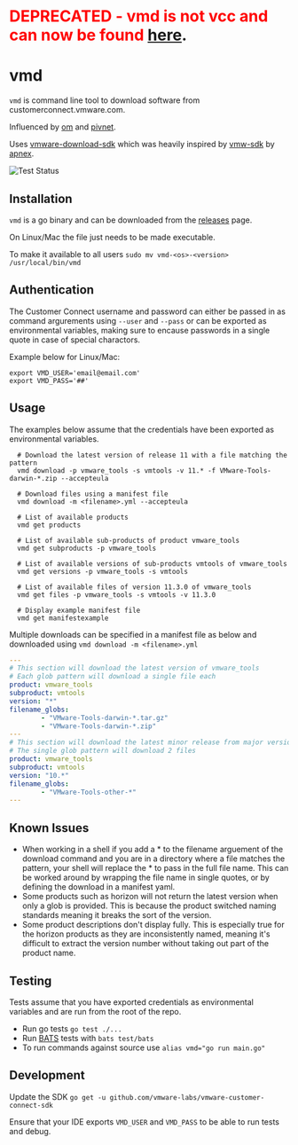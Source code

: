 # <span style="color:red">**DEPRECATED - vmd is not vcc and can now be found [here](https://github.com/vmware-labs/vmware-customer-connect-cli)**</span>.
# vmd
`vmd` is command line tool to download software from customerconnect.vmware.com.

Influenced by [om](https://github.com/pivotal-cf/om) and [pivnet](https://github.com/pivotal-cf/pivnet-cli).

Uses [vmware-download-sdk](https://github.com/vmware-labs/vmware-customer-connect-sdk) which was heavily inspired by [vmw-sdk](https://github.com/apnex/vmw-sdk) by [apnex](https://github.com/apnex).

![Test Status](https://github.com/laidbackware/vmd/actions/workflows/tests.yml/badge.svg?branch=main)

## Installation

`vmd` is a go binary and can be downloaded from the [releases](https://github.com/laidbackware/vmd/releases) page.

On Linux/Mac the file just needs to be made executable.

To make it available to all users `sudo mv vmd-<os>-<version> /usr/local/bin/vmd`

## Authentication
The Customer Connect username and password can either be passed in as command argurements using `--user` and `--pass` or can be exported as environmental variables, making sure to encause passwords in a single quote in case of special charactors. 

Example below for Linux/Mac:

```
export VMD_USER='email@email.com'
export VMD_PASS='##'
```

## Usage
The examples below assume that the credentials have been exported as environmental variables.

```
  # Download the latest version of release 11 with a file matching the pattern
  vmd download -p vmware_tools -s vmtools -v 11.* -f VMware-Tools-darwin-*.zip --accepteula

  # Download files using a manifest file
  vmd download -m <filename>.yml --accepteula

  # List of available products
  vmd get products

  # List of available sub-products of product vmware_tools
  vmd get subproducts -p vmware_tools

  # List of available versions of sub-products vmtools of vmware_tools
  vmd get versions -p vmware_tools -s vmtools

  # List of available files of version 11.3.0 of vmware_tools
  vmd get files -p vmware_tools -s vmtools -v 11.3.0

  # Display example manifest file
  vmd get manifestexample
```

Multiple downloads can be specified in a manifest file as below and downloaded using `vmd download -m <filename>.yml`

``` yaml
---
# This section will download the latest version of vmware_tools
# Each glob pattern will download a single file each
product: vmware_tools
subproduct: vmtools
version: "*"
filename_globs:
        - "VMware-Tools-darwin-*.tar.gz"
        - "VMware-Tools-darwin-*.zip"
---
# This section will download the latest minor release from major version 10
# The single glob pattern will download 2 files
product: vmware_tools
subproduct: vmtools
version: "10.*"
filename_globs:
        - "VMware-Tools-other-*"
---
```

## Known Issues

- When working in a shell if you add a * to the filename arguement of the download command and you are in a directory where a file matches the pattern, your shell will replace the * to pass in the full file name. This can be worked around by wrapping the file name in single quotes, or by defining the download in a manifest yaml.
- Some products such as horizon will not return the latest version when only a glob is provided. This is because the product switched naming standards meaning it breaks the sort of the version.
- Some product descriptions don't display fully. This is especially true for the horizon products as they are inconsistently named, meaning it's difficult to extract the version number without taking out part of the product name.

## Testing
Tests assume that you have exported credentials as environmental variables and are run from the root of the repo.

- Run go tests `go test ./...`</br>
- Run [BATS](https://github.com/bats-core/bats-core) tests with `bats test/bats`
- To run commands against source use `alias vmd="go run main.go"`

## Development

Update the SDK `go get -u github.com/vmware-labs/vmware-customer-connect-sdk`

Ensure that your IDE exports `VMD_USER` and `VMD_PASS` to be able to run tests and debug.
